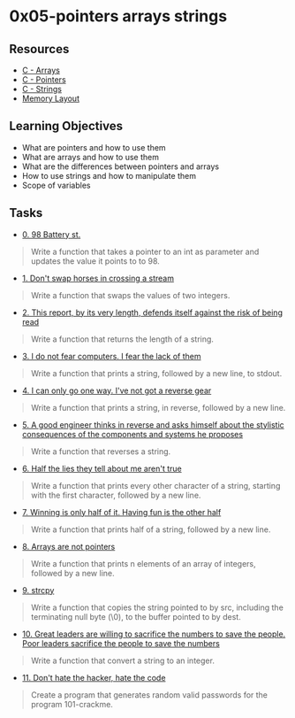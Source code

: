 # 0x05-pointers arrays strings

## Resources
* [C - Arrays](https://intranet.alxswe.com/rltoken/PVi2XMuApOK3jfhsoqsyXw)
* [C - Pointers](https://intranet.alxswe.com/rltoken/oyHybzYBeFiLUMALpb_usA)
* [C - Strings](https://intranet.alxswe.com/rltoken/sUeh9qDyW9pePOfJIpx_Bw)
* [Memory Layout](https://intranet.alxswe.com/rltoken/0k6CD2ZMzSFOMUxMOBiAlQ)

## Learning Objectives
* What are pointers and how to use them
* What are arrays and how to use them
* What are the differences between pointers and arrays
* How to use strings and how to manipulate them
* Scope of variables

## **Tasks**
* [0. 98 Battery st.](./0-reset_to_98.c)
> Write a function that takes a pointer to an int as parameter and updates the value it points to to 98.
* [1. Don't swap horses in crossing a stream](./1-swap.c)
> Write a function that swaps the values of two integers.
* [2. This report, by its very length, defends itself against the risk of being read](./2-strlen.c)
> Write a function that returns the length of a string.
* [3. I do not fear computers. I fear the lack of them](./3-puts.c)
> Write a function that prints a string, followed by a new line, to stdout.
* [4. I can only go one way. I've not got a reverse gear](./4-print_rev.c)
> Write a function that prints a string, in reverse, followed by a new line.
* [5. A good engineer thinks in reverse and asks himself about the stylistic consequences of the components and systems he proposes](./5-rev_string.c)
> Write a function that reverses a string.
* [6. Half the lies they tell about me aren't true](./6-puts2.c)
> Write a function that prints every other character of a string, starting with the first character, followed by a new line.
* [7. Winning is only half of it. Having fun is the other half](./7-puts_half.c)
> Write a function that prints half of a string, followed by a new line.
* [8. Arrays are not pointers](./8-print_array.c)
> Write a function that prints n elements of an array of integers, followed by a new line.
* [9. strcpy](./9-strcpy.c)
> Write a function that copies the string pointed to by src, including the terminating null byte (\0), to the buffer pointed to by dest.
* [10. Great leaders are willing to sacrifice the numbers to save the people. Poor leaders sacrifice the people to save the numbers](./100-atoi.c)
> Write a function that convert a string to an integer.
* [11. Don't hate the hacker, hate the code](./101-keygen.c)
> Create a program that generates random valid passwords for the program 101-crackme.
